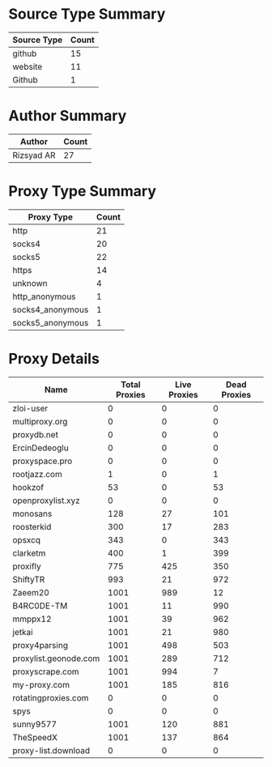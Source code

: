 # Source Type Summary

| Source Type | Count |
|-------------|-------|
| github | 15 |
| website | 11 |
| Github | 1 |


# Author Summary

| Author | Count |
|--------|-------|
| Rizsyad AR | 27 |


# Proxy Type Summary

| Proxy Type | Count |
|------------|-------|
| http | 21 |
| socks4 | 20 |
| socks5 | 22 |
| https | 14 |
| unknown | 4 |
| http_anonymous | 1 |
| socks4_anonymous | 1 |
| socks5_anonymous | 1 |


# Proxy Details

| Name | Total Proxies | Live Proxies | Dead Proxies |
|------|---------------|--------------|---------------|
| zloi-user | 0 | 0 | 0 |
| multiproxy.org | 0 | 0 | 0 |
| proxydb.net | 0 | 0 | 0 |
| ErcinDedeoglu | 0 | 0 | 0 |
| proxyspace.pro | 0 | 0 | 0 |
| rootjazz.com | 1 | 0 | 1 |
| hookzof | 53 | 0 | 53 |
| openproxylist.xyz | 0 | 0 | 0 |
| monosans | 128 | 27 | 101 |
| roosterkid | 300 | 17 | 283 |
| opsxcq | 343 | 0 | 343 |
| clarketm | 400 | 1 | 399 |
| proxifly | 775 | 425 | 350 |
| ShiftyTR | 993 | 21 | 972 |
| Zaeem20 | 1001 | 989 | 12 |
| B4RC0DE-TM | 1001 | 11 | 990 |
| mmppx12 | 1001 | 39 | 962 |
| jetkai | 1001 | 21 | 980 |
| proxy4parsing | 1001 | 498 | 503 |
| proxylist.geonode.com | 1001 | 289 | 712 |
| proxyscrape.com | 1001 | 994 | 7 |
| my-proxy.com | 1001 | 185 | 816 |
| rotatingproxies.com | 0 | 0 | 0 |
| spys | 0 | 0 | 0 |
| sunny9577 | 1001 | 120 | 881 |
| TheSpeedX | 1001 | 137 | 864 |
| proxy-list.download | 0 | 0 | 0 |
